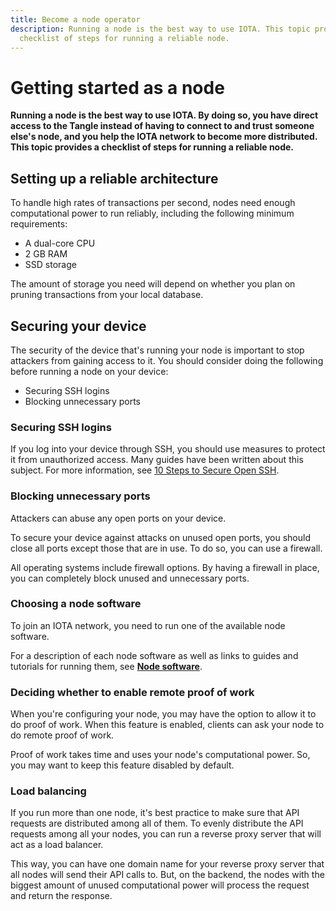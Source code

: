 ```yaml
---
title: Become a node operator
description: Running a node is the best way to use IOTA. This topic provides a
  checklist of steps for running a reliable node.
---
```


# Getting started as a node

**Running a node is the best way to use IOTA. By doing so, you have direct access to the Tangle instead of having to connect to and trust someone else's node, and you help the IOTA network to become more distributed. This topic provides a checklist of steps for running a reliable node.**

## Setting up a reliable architecture

To handle high rates of transactions per second, nodes need enough computational power to run reliably, including the following minimum requirements:

- A dual-core CPU
- 2 GB RAM
- SSD storage

The amount of storage you need will depend on whether you plan on pruning transactions from your local database.

## Securing your device

The security of the device that's running your node is important to stop attackers from gaining access to it. You should consider doing the following before running a node on your device:

- Securing SSH logins
- Blocking unnecessary ports

### Securing SSH logins

If you log into your device through SSH, you should use measures to protect it from unauthorized access. Many guides have been written about this subject. For more information, see [10 Steps to Secure Open SSH](https://blog.devolutions.net/2017/4/10-steps-to-secure-open-ssh).

### Blocking unnecessary ports

Attackers can abuse any open ports on your device.

To secure your device against attacks on unused open ports, you should close all ports except those that are in use. To do so, you can use a firewall.

All operating systems include firewall options. By having a firewall in place, you can completely block unused and unnecessary ports.

### Choosing a node software

To join an IOTA network, you need to run one of the available node software.

For a description of each node software as well as links to guides and tutorials for running them, see [**Node software**](/participate/support-the-network/node-software).

### Deciding whether to enable remote proof of work

When you're configuring your node, you may have the option to allow it to do proof of work. When this feature is enabled, clients can ask your node to do remote proof of work.

Proof of work takes time and uses your node's computational power. So, you may want to keep this feature disabled by default.

### Load balancing

If you run more than one node, it's best practice to make sure that API requests are distributed among all of them. To evenly distribute the API requests among all your nodes, you can run a reverse proxy server that will act as a load balancer.

This way, you can have one domain name for your reverse proxy server that all nodes will send their API calls to. But, on the backend, the nodes with the biggest amount of unused computational power will process the request and return the response.
